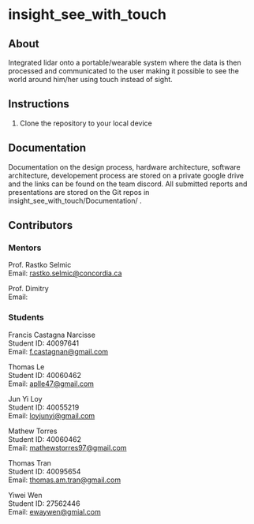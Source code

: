 # insight_see_with_touch

## About
Integrated lidar onto a portable/wearable system where the data is then processed and communicated to the user making it possible to see the world around him/her using touch instead of sight.  

## Instructions
1. Clone the repository to your local device

## Documentation
Documentation on the design process, hardware architecture, software architecture, developement process are stored on a private google drive and the links can be found on the team discord. All submitted reports and presentations are stored on the Git repos in insight_see_with_touch/Documentation/ .

## Contributors
### Mentors
Prof. Rastko Selmic  
Email: rastko.selmic@concordia.ca  

Prof. Dimitry  
Email:  

### Students
Francis Castagna Narcisse  
Student ID: 40097641  
Email: f.castagnan@gmail.com  

Thomas Le  
Student ID: 40060462  
Email: aplle47@gmail.com  

Jun Yi Loy  
Student ID: 40055219  
Email: loyjunyi@gmail.com  

Mathew Torres  
Student ID: 40060462  
Email: mathewstorres97@gmail.com  

Thomas Tran  
Student ID: 40095654  
Email: thomas.am.tran@gmail.com  

Yiwei Wen  
Student ID: 27562446  
Email: ewaywen@gmial.com  
